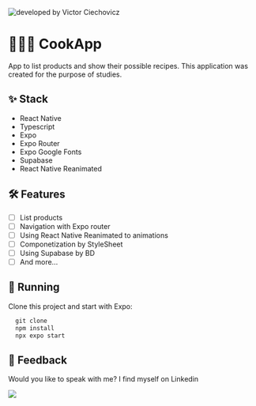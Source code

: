 
![developed by Victor Ciechovicz](https://github.com/VictorCiechovicz/cook-app/assets/106246945/83f1a54b-4b4c-404c-8dc9-06ccdd64ae37)

# 👨🏻‍🍳 CookApp

App to list products and show their possible recipes. This application was created for the purpose of studies.

## ✨ Stack

- React Native
- Typescript
- Expo
- Expo Router
- Expo Google Fonts
- Supabase
- React Native Reanimated

## 🛠️ Features

- [ ] List products
- [ ] Navigation with Expo router
- [ ] Using React Native Reanimated to animations
- [ ] Componetization by StyleSheet
- [ ] Using Supabase by BD
- [ ] And more...

## 🔧 Running

Clone this project and start with Expo:

```jsx
  git clone
  npm install
  npx expo start
```

## 📄 Feedback

Would you like to speak with me? I find myself on Linkedin <br>

<a href="https://www.linkedin.com/in/victor-avila-ciechovicz-55a172106/" target="_blank"><img src="https://img.shields.io/badge/linkedin-%230077B5.svg?style=for-the-badge&logo=linkedin&logoColor=white" target="_blank"></a>

